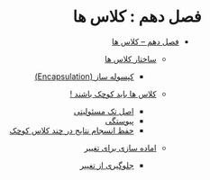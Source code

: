 <div dir="rtl">

# فصل دهم : کلاس ها

* [فصل دهم – کلاس ها]()

  * [ساختار کلاس ها]()
    * [کپسوله ساز (Encapsulation)]()

  * [کلاس ها باید کوچک باشند !]()
    * [اصل تک مسئولیتی]()
    * [پیوستگی]()
    * [حفظ انسجام نتایج در چند کلاس کوچک]()

  * [اماده سازی برای تغییر]()
    * [جلوگیری از تغییر]()
</div>
